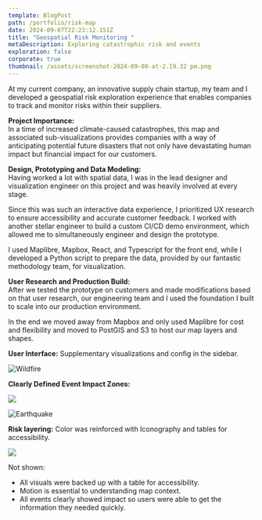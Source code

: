 ```yaml
---
template: BlogPost
path: /portfolio/risk-map
date: 2024-09-07T22:23:12.151Z
title: "Geospatial Risk Monitoring "
metaDescription: Exploring catastrophic risk and events
exploration: false
corporate: true
thumbnail: /assets/screenshot-2024-09-08-at-2.19.32 pm.png
---
```

At my current company, an innovative supply chain startup, my team and I developed a geospatial risk exploration experience that enables companies to track and monitor risks within their suppliers. 

**Project Importance:**\
In a time of increased climate-caused catastrophes, this map and associated sub-visualizations provides companies with a way of anticipating potential future disasters that not only have devastating human impact but financial impact for our customers.

**Design, Prototyping and Data Modeling:** \
Having worked a lot with spatial data, I was in the lead designer and visualization engineer on this project and was heavily involved at every stage.

Since this was such an interactive data experience, I prioritized UX research to ensure accessibility and accurate customer feedback. I worked with another stellar engineer to build a custom CI/CD demo environment, which allowed me to simultaneously engineer and design the prototype.

I used Maplibre, Mapbox, React, and Typescript for the front end, while I developed a Python script to prepare the data, provided by our fantastic methodology team, for visualization.

**User Research and Production Build:** \
After we tested the prototype on customers and made modifications based on that user research, our engineering team and I used the foundation I built to scale into our production environment. 

In the end we moved away from Mapbox and only used Maplibre for cost and flexibility and moved to PostGIS and S3 to host our map layers and shapes.

**User Interface:** Supplementary visualizations and config in the sidebar.

![Wildfire](/assets/1695301568808.jpeg "Wildfire risk and events. Color was reinforced with Iconography for accessibility.")

**Clearly Defined Event Impact Zones:**

![](/assets/screenshot-2024-09-08-at-2.03.12 pm.png)

![Earthquake](/assets/1695301564683.jpeg "Impact area of Earthquake on Click")

**Risk layering:** Color was reinforced with Iconography and tables for accessibility.

![](/assets/1695301564892.jpeg)

Not shown:

* All visuals were backed up with a table for accessibility.
* Motion is essential to understanding map context.
* All events clearly showed impact so users were able to get the information they needed quickly.